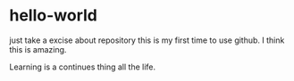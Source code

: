 # hello-world
just take a excise about repository
this is my first time to use github. I think this is amazing.

Learning is a continues thing all the life.

